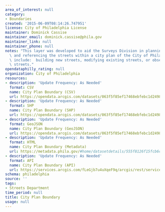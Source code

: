 ```yaml
---
area_of_interest: null
category:
- Boundaries
created: '2015-06-09T08:14:26.747951'
license: City of Philadelphia License
maintainer: Dominick Cassise
maintainer_email: dominick.cassise@phila.gov
maintainer_link: null
maintainer_phone: null
notes: "This layer was developed to aid the Surveys Division in planning, modifying\
  \ and referencing the streets within a city plan of the City of Philadelphia.  Examples\
  \ include:  building new streets, modifying existing streets, or observing current\
  \ streets."
opendataphilly_rating: null
organization: City of Philadelphia
resources:
- description: 'Update Frequency: As Needed'
  format: CSV
  name: City Plan Boundary (CSV)
  url: https://opendata.arcgis.com/datasets/063f5f85ef17468ebfebc1d2498b7daf_0.csv
- description: 'Update Frequency: As Needed'
  format: SHP
  name: City Plan Boundary (SHP)
  url: https://opendata.arcgis.com/datasets/063f5f85ef17468ebfebc1d2498b7daf_0.zip
- description: 'Update Frequency: As Needed'
  format: GeoJSON
  name: City Plan Boundary (GeoJSON)
  url: https://opendata.arcgis.com/datasets/063f5f85ef17468ebfebc1d2498b7daf_0.geojson
- description: 'Update Frequency: As Needed'
  format: HTML
  name: City Plan Boundary (Metadata)
  url: https://metadata.phila.gov/#home/datasetdetails/555f8126f15fcb6c6ed440f7/representationdetails/557f36507ff2c8d2215a8df8/
- description: 'Update Frequency: As Needed'
  format: API
  name: City Plan Boundary (API)
  url: https://services.arcgis.com/fLeGjb7u4uXqeF9q/arcgis/rest/services/City_Plan_Boundary/FeatureServer/0/query?outFields=*&where=1%3D1
schema: philadelphia
source: ''
tags:
- Streets Department
time_period: null
title: City Plan Boundary
usage: null
---
```

